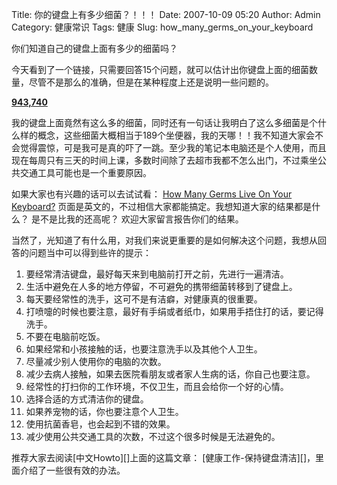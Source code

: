 Title: 你的键盘上有多少细菌？！！！
Date: 2007-10-09 05:20
Author: Admin
Category: 健康常识
Tags: 健康
Slug: how_many_germs_on_your_keyboard

你们知道自己的键盘上面有多少的细菌吗？

今天看到了一个链接，只需要回答15个问题，就可以估计出你键盘上面的细菌数量，尽管不是那么的准确，但是在某种程度上还是说明一些问题的。

[**943,740**<span style="display: none">How Many Germs Live On Your
Keyboard?</span>][]

我的键盘上面竟然有这么多的细菌，同时还有一句话让我明白了这么多细菌是个什么样的概念，这些细菌大概相当于189个坐便器，我的天哪！！我不知道大家会不会觉得震惊，可是我可是真的吓了一跳。至少我的笔记本电脑还是个人使用，而且现在每周只有三天的时间上课，多数时间除了去超市我都不怎么出门，不过乘坐公共交通工具可能也是一个重要原因。

如果大家也有兴趣的话可以去试试看： [How Many Germs Live On Your
Keyboard?][**943,740**<span style="display: none">How Many Germs Live On
Your Keyboard?</span>]
页面是英文的，不过相信大家都能搞定。我想知道大家的结果都是什么？
是不是比我的还高呢？ 欢迎大家留言报告你们的结果。

当然了，光知道了有什么用，对我们来说更重要的是如何解决这个问题，我想从回答的问题当中可以得到些许的提示：

1.  要经常清洁键盘，最好每天来到电脑前打开之前，先进行一遍清洁。
2.  生活中避免在人多的地方停留，不可避免的携带细菌转移到了键盘上。
3.  每天要经常性的洗手，这可不是有洁癖，对健康真的很重要。
4.  打喷嚏的时候也要注意，最好有手绢或者纸巾，如果用手捂住打的话，要记得洗手。
5.  不要在电脑前吃饭。
6.  如果经常和小孩接触的话，也要注意洗手以及其他个人卫生。
7.  尽量减少别人使用你的电脑的次数。
8.  减少去病人接触，如果去医院看朋友或者家人生病的话，你自己也要注意。
9.  经常性的打扫你的工作环境，不仅卫生，而且会给你一个好的心情。
10. 选择合适的方式清洁你的键盘。
11. 如果养宠物的话，你也要注意个人卫生。
12. 使用抗菌香皂，也会起到不错的效果。
13. 减少使用公共交通工具的次数，不过这个很多时候是无法避免的。

</p>
推荐大家去阅读[中文Howto][]上面的这篇文章：
[健康工作-保持键盘清洁][]，里面介绍了一些很有效的办法。

  [**943,740**<span style="display: none">How Many Germs Live On Your
  Keyboard?</span>]: http://www.justsayhi.com/bb/keyboard
  [中文Howto]: http://www.fadesky.com
  [健康工作-保持键盘清洁]: http://www.fadesky.com/life/keep-keyboard-clean/
